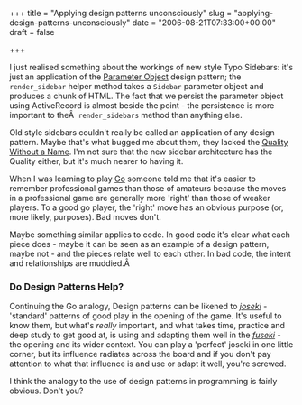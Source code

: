 +++
title = "Applying design patterns unconsciously"
slug = "applying-design-patterns-unconsciously"
date = "2006-08-21T07:33:00+00:00"
draft = false

+++

I just realised something about the workings of new style Typo Sidebars: it's just an application of the [Parameter Object](http://www.c2.com/cgi/wiki?ParameterObject) design pattern; the `render_sidebar` helper method takes a `Sidebar` parameter object and produces a chunk of HTML. The fact that we persist the parameter object using ActiveRecord is almost beside the point - the persistence is more important to theÂ  `render_sidebars` method than anything else.

Old style sidebars couldn't really be called an application of any design pattern. Maybe that's what bugged me about them, they lacked the [Quality Without a Name](/articles/2003/07/29/the-quality-without-a-name). I'm not sure that the new sidebar architecture has the Quality either, but it's much nearer to having it.

When I was learning to play [Go](http://en.wikipedia.org/wiki/Go) someone told me that it's easier to remember professional games than those of amateurs because the moves in a professional game are generally more 'right' than those of weaker players. To a good go player, the 'right' move has an obvious purpose (or, more likely, purposes). Bad moves don't.

Maybe something similar applies to code. In good code it's clear what each piece does - maybe it can be seen as an example of a design pattern, maybe not - and the pieces relate well to each other. In bad code, the intent and relationships are muddied.Â 

### Do Design Patterns Help?

Continuing the Go analogy, Design patterns can be likened to [*joseki*](http://senseis.xmp.net/?Joseki) - 'standard' patterns of good play in the opening of the game. It's useful to know them, but what's *really* important, and what takes time, practice and deep study to get good at, is using and adapting them well in the [*fuseki*](http://senseis.xml.net/?Fuseki) - the opening and its wider context. You can play a 'perfect' joseki in one little corner, but its influence radiates across the board and if you don't pay attention to what that influence is and use or adapt it well, you're screwed.

I think the analogy to the use of design patterns in programming is fairly obvious. Don't you?
